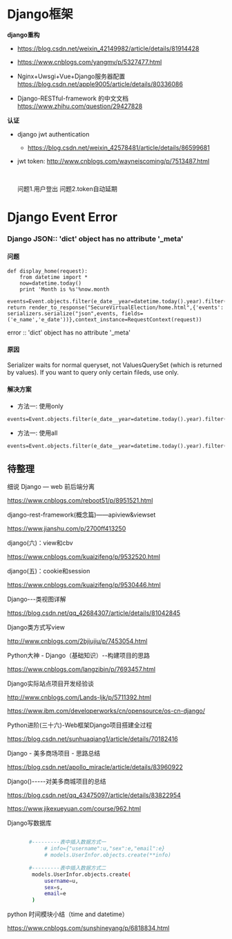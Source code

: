 # Django框架





**django重构**

* https://blog.csdn.net/weixin_42149982/article/details/81914428

* https://www.cnblogs.com/yangmv/p/5327477.html

* Nginx+Uwsgi+Vue+Django服务器配置 https://blog.csdn.net/apple9005/article/details/80336086
* Django-RESTful-framework 的中文文档 https://www.zhihu.com/question/29427828



**认证**

* django jwt authentication
  * https://blog.csdn.net/weixin_42578481/article/details/86599681



* jwt token: http://www.cnblogs.com/wayneiscoming/p/7513487.html

  ​	

  

  问题1.用户登出
  	问题2.token自动延期





# Django Event Error

### Django JSON:: 'dict' object has no attribute '_meta'
#### 问题
```
def display_home(request):
    from datetime import *
    now=datetime.today()
    print 'Month is %s'%now.month

events=Event.objects.filter(e_date__year=datetime.today().year).filter(e_date__month=datetime.today().month,e_status=1).values('e_name','e_date')
return render_to_response("SecureVirtualElection/home.html",{'events': serializers.serialize("json",events, fields=('e_name','e_date'))},context_instance=RequestContext(request))
```
error :: 'dict' object has no attribute '_meta'

#### 原因

Serializer waits for normal queryset, not ValuesQuerySet (which is returned by values). If you want to query only certain fileds, use only.

#### 解决方案
* 方法一: 使用only
```
events=Event.objects.filter(e_date__year=datetime.today().year).filter(e_date__month=datetime.today().month,e_status=1).only('e_name','e_date')
```
* 方法一: 使用all
```
events=Event.objects.filter(e_date__year=datetime.today().year).filter(e_date__month=datetime.today().month,e_status=1).all()
```

## 待整理

细说 Django — web 前后端分离

https://www.cnblogs.com/reboot51/p/8951521.html

django-rest-framework(概念篇)——apiview&viewset

https://www.jianshu.com/p/2700ff413250

django(六)：view和cbv

https://www.cnblogs.com/kuaizifeng/p/9532520.html

django(五)：cookie和session

https://www.cnblogs.com/kuaizifeng/p/9530446.html

Django---类视图详解

https://blog.csdn.net/qq_42684307/article/details/81042845

Django类方式写view

http://www.cnblogs.com/2bjiujiu/p/7453054.html

Python大神 - Django（基础知识）--构建项目的思路

https://www.cnblogs.com/langzibin/p/7693457.html

Django实际站点项目开发经验谈

http://www.cnblogs.com/Lands-ljk/p/5711392.html

https://www.ibm.com/developerworks/cn/opensource/os-cn-django/

Python进阶(三十六)-Web框架Django项目搭建全过程

https://blog.csdn.net/sunhuaqiang1/article/details/70182416

Django - 美多商场项目 - 思路总结

https://blog.csdn.net/apollo_miracle/article/details/83960922

Django()-----对美多商城项目的总结

https://blog.csdn.net/qq_43475097/article/details/83822954

https://www.jikexueyuan.com/course/962.html



Django写数据库

```bash

       #---------表中插入数据方式一
            # info={"username":u,"sex":e,"email":e}
            # models.UserInfor.objects.create(**info)
 
       #---------表中插入数据方式二
        models.UserInfor.objects.create(
            username=u,
            sex=s,
            email=e
        )
```



python 时间模块小结（time and datetime）

https://www.cnblogs.com/sunshineyang/p/6818834.html
